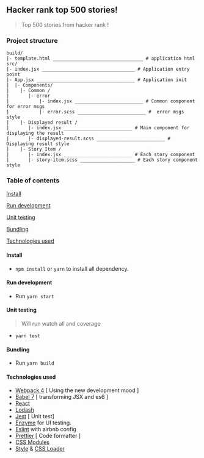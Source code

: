 ## Hacker rank top 500 stories!

> Top 500 stories from hacker rank !

### Project structure

```
build/
|- template.html _________________________________ # application html
src/
|- index.jsx __________________________________ # Application entry point
|- App.jsx ____________________________________ # Application init
|  |- Components/
|    |- Common /
|       |- error
|           |- index.jsx _________________________ # Common component for error msgs
|           |- error.scss _________________________ #  error msgs style
|    |- Displayed result /
|       |- index.jsx _________________________ # Main component for displaying the result
|       |- displayed-result.scss _________________________ # Displaying result style
|    |- Story Item /
|       |- index.jsx _________________________ # Each story component
|       |- story-item.scss ____________________ # Each story component style
```

### Table of contents

[Install](#install)

[Run development](#run-development)

[Unit testing](#unit-testing)

[Bundling](#bundling)

[Technologies used](#technologies-used)

#### Install

* `npm install` or `yarn` to install all dependency.

#### Run development

* Run `yarn start`

#### Unit testing

> Will run watch all and coverage

* `yarn test`

#### Bundling

* Run `yarn build`

#### Technologies used

* [Webpack 4](https://github.com/webpack/webpack) [ Using the new development mood ]
* [Babel 7](https://github.com/babel/babel) [ transforming JSX and es6 ]
* [React](https://github.com/facebook/react)
* [Lodash](https://github.com/lodash/lodash)
* [Jest](https://github.com/facebook/jest) [ Unit test]
* [Enzyme](http://airbnb.io/enzyme/) for UI testing.
* [Eslint](https://github.com/eslint/eslint/) with airbnb config
* [Prettier](https://github.com/prettier/prettier) [ Code formatter ]
* [CSS Modules](https://github.com/css-modules/css-modules)
* [Style](https://github.com/webpack-contrib/style-loader) & [CSS Loader](https://github.com/webpack-contrib/css-loader)
